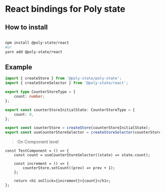 # React bindings for Poly state

## How to install

```bash

npm install @poly-state/react
#or
yarn add @poly-state/react

```

## Example

```ts
import { createStore } from '@poly-state/poly-state';
import { createStoreSelector } from '@poly-state/react';

export type CounterStoreType = {
	count: number;
};

export const counterStoreInitialState: CounterStoreType = {
	count: 0,
};

export const counterStore = createStore(counterStoreInitialState);
export const useCounterStoreSelector = createStoreSelector(counterStore);
```

> On Component level

```tsx
const TestComponent = () => {
	const count = useCounterStoreSelector((state) => state.count);

	const increment = () => {
		counterStore.setCount((prev) => prev + 1);
	};

	return <h1 onClick={increment}>{count}</h1>;
};
```
